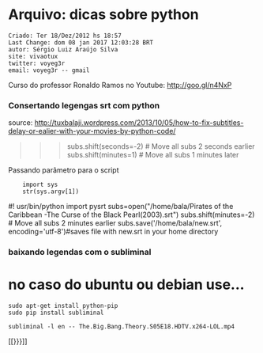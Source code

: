 # Arquivo: dicas sobre python

```
Criado: Ter 18/Dez/2012 hs 18:57
Last Change: dom 08 jan 2017 12:03:28 BRT
autor: Sérgio Luiz Araújo Silva
site: vivaotux
twitter: voyeg3r
email: voyeg3r -- gmail
```

Curso do professor Ronaldo Ramos no Youtube: http://goo.gl/n4NxP

### Consertando legengas srt com python

source: http://tuxbalaji.wordpress.com/2013/10/05/how-to-fix-subtitles-delay-or-ealier-with-your-movies-by-python-code/

>>> subs.shift(seconds=-2) # Move all subs 2 seconds earlier
>>> subs.shift(minutes=1)  # Move all subs 1 minutes later

Passando parâmetro para o script

		import sys
		str(sys.argv[1])

#! usr/bin/python
import pysrt
subs=open("/home/bala/Pirates of the Caribbean -The Curse of the Black Pearl(2003).srt")
subs.shift(minutes=-2) # Move all subs 2 minutes earlier
subs.save('/home/bala/new.srt', encoding='utf-8')#saves file with new.srt in your home directory

### baixando legendas com o subliminal

# no caso do ubuntu ou debian use...

    sudo apt-get install python-pip
    sudo pip install subliminal

    subliminal -l en -- The.Big.Bang.Theory.S05E18.HDTV.x264-LOL.mp4



[[}}}]]

